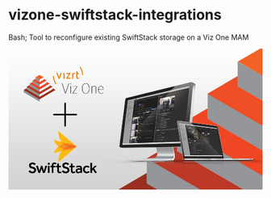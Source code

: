 # vizone-swiftstack-integrations
Bash; Tool to reconfigure existing SwiftStack storage on a Viz One MAM


![VizOne + SwiftStack](https://github.com/brimestone/vizone-swiftstack-integrations/blob/master/vizone_swiftstack.png)



